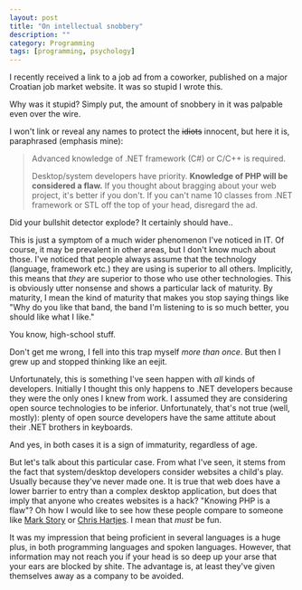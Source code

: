 ```yaml
---
layout: post
title: "On intellectual snobbery"
description: ""
category: Programming
tags: [programming, psychology]
---
```


I recently received a link to a job ad from a coworker, published on a major Croatian job market website. It was so stupid I wrote this.

<a name="excerpt-continue"></a>

Why was it stupid? Simply put, the amount of snobbery in it was palpable even over the wire.

I won't link or reveal any names to protect the <del>idiots</del> innocent, but here it is, paraphrased (emphasis mine):

> Advanced knowledge of .NET framework (C#) or C/C++ is required.
> 
> Desktop/system developers have priority. **Knowledge of PHP will be considered a flaw.** If you thought about bragging about your web project, it's better if you don't. If you can't name 10 classes from .NET framework or STL off the top of your head, disregard the ad.

Did your bullshit detector explode? It certainly should have..

This is just a symptom of a much wider phenomenon I've noticed in IT. Of course, it may be prevalent in other areas, but I don't know much about those. I've noticed that people always assume that the technology (language, framework etc.) they are using is superior to all others. Implicitly, this means that _they_ are superior to those who use other technologies. This is obviously utter nonsense and shows a particular lack of maturity. By maturity, I mean the kind of maturity that makes you stop saying things like "Why do you like that band, the band I'm listening to is so much better, you should like what I like."

You know, high-school stuff.

Don't get me wrong, I fell into this trap myself _more than once_. But then I grew up and stopped thinking like an eejit.

Unfortunately, this is something I've seen happen with _all_ kinds of developers. Initially I thought this only happens to .NET developers because they were the only ones I knew from work. I assumed they are considering open source technologies to be inferior. Unfortunately, that's not true (well, mostly): plenty of open source developers have the same attitute about their .NET brothers in keyboards.

And yes, in both cases it is a sign of immaturity, regardless of age.

But let's talk about this particular case. From what I've seen, it stems from the fact that system/desktop developers consider websites a child's play. Usually because they've never made one. It is true that web does have a lower barrier to entry than a complex desktop application, but does that imply that anyone who creates websites is a hack? "Knowing PHP is a flaw"? Oh how I would like to see how these people compare to someone like [Mark Story][] or [Chris Hartjes][]. I mean that *must* be fun.

It was my impression that being proficient in several languages is a huge plus, in both programming languages and spoken languages. However, that information may not reach you if your head is so deep up your arse that your ears are blocked by shite. The advantage is, at least they've given themselves away as a company to be avoided.

[Mark Story]: http://mark-story.com/
[Chris Hartjes]: http://www.littlehart.net/atthekeyboard/
